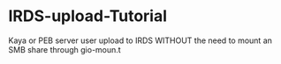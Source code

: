 # IRDS-upload-Tutorial
Kaya or PEB server user upload to IRDS WITHOUT the need to mount an SMB share through gio-moun.t
